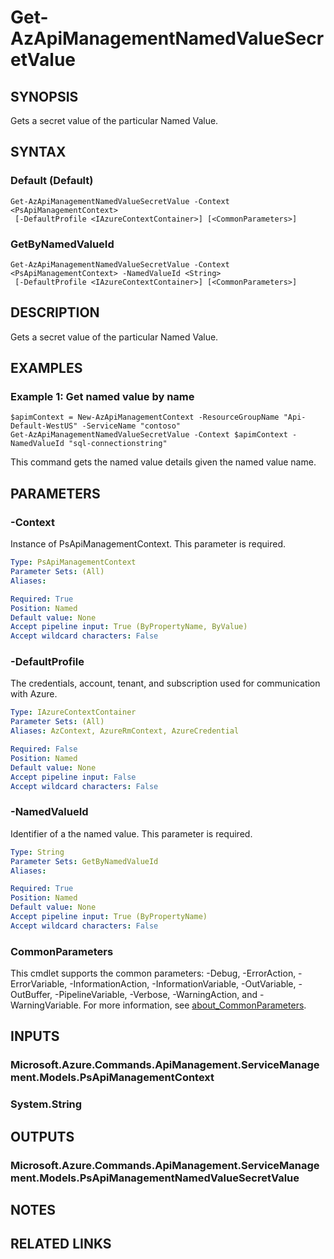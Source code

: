 ﻿---
external help file: Microsoft.Azure.PowerShell.Cmdlets.ApiManagement.ServiceManagement.dll-Help.xml
Module Name: Az.ApiManagement
online version: https://docs.microsoft.com/powershell/module/az.apimanagement/get-azapimanagementnamedvaluesecretvalue
schema: 2.0.0
---

# Get-AzApiManagementNamedValueSecretValue

## SYNOPSIS
Gets a secret value of the particular Named Value.

## SYNTAX

### Default (Default)
```
Get-AzApiManagementNamedValueSecretValue -Context <PsApiManagementContext>
 [-DefaultProfile <IAzureContextContainer>] [<CommonParameters>]
```

### GetByNamedValueId
```
Get-AzApiManagementNamedValueSecretValue -Context <PsApiManagementContext> -NamedValueId <String>
 [-DefaultProfile <IAzureContextContainer>] [<CommonParameters>]
```

## DESCRIPTION
Gets a secret value of the particular Named Value.

## EXAMPLES

### Example 1: Get named value by name
```
$apimContext = New-AzApiManagementContext -ResourceGroupName "Api-Default-WestUS" -ServiceName "contoso"
Get-AzApiManagementNamedValueSecretValue -Context $apimContext -NamedValueId "sql-connectionstring"
```

This command gets the named value details given the named value name.

## PARAMETERS

### -Context
Instance of PsApiManagementContext.
This parameter is required.

```yaml
Type: PsApiManagementContext
Parameter Sets: (All)
Aliases:

Required: True
Position: Named
Default value: None
Accept pipeline input: True (ByPropertyName, ByValue)
Accept wildcard characters: False
```

### -DefaultProfile
The credentials, account, tenant, and subscription used for communication with Azure.

```yaml
Type: IAzureContextContainer
Parameter Sets: (All)
Aliases: AzContext, AzureRmContext, AzureCredential

Required: False
Position: Named
Default value: None
Accept pipeline input: False
Accept wildcard characters: False
```

### -NamedValueId
Identifier of a the named value.
This parameter is required.

```yaml
Type: String
Parameter Sets: GetByNamedValueId
Aliases:

Required: True
Position: Named
Default value: None
Accept pipeline input: True (ByPropertyName)
Accept wildcard characters: False
```

### CommonParameters
This cmdlet supports the common parameters: -Debug, -ErrorAction, -ErrorVariable, -InformationAction, -InformationVariable, -OutVariable, -OutBuffer, -PipelineVariable, -Verbose, -WarningAction, and -WarningVariable. For more information, see [about_CommonParameters](http://go.microsoft.com/fwlink/?LinkID=113216).

## INPUTS

### Microsoft.Azure.Commands.ApiManagement.ServiceManagement.Models.PsApiManagementContext
### System.String
## OUTPUTS

### Microsoft.Azure.Commands.ApiManagement.ServiceManagement.Models.PsApiManagementNamedValueSecretValue
## NOTES

## RELATED LINKS
